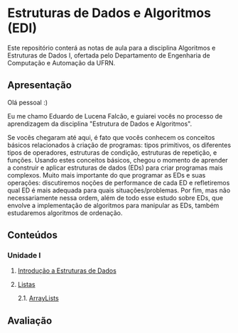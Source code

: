 # Estruturas de Dados e Algoritmos (EDI)

Este repositório conterá as notas de aula para a disciplina Algoritmos e Estruturas de Dados I, ofertada pelo Departamento de Engenharia de Computação e Automação da UFRN.

## Apresentação

Olá pessoal :)

Eu me chamo Eduardo de Lucena Falcão, e guiarei vocês no processo de aprendizagem da disciplina "Estrutura de Dados e Algoritmos".

Se vocês chegaram até aqui, é fato que vocês conhecem os conceitos básicos relacionados à criação de programas: tipos primitivos, os diferentes tipos de operadores, estruturas de condição, estruturas de repetição, e funções. Usando estes conceitos básicos, chegou o momento de aprender a construir e aplicar estruturas de dados (EDs) para criar programas mais complexos. Muito mais importante do que programar as EDs e suas operações: discutiremos noções de performance de cada ED e refletiremos qual ED é mais adequada para quais situações/problemas. Por fim, mas não necessariamente nessa ordem, além de todo esse estudo sobre EDs, que envolve a implementação de algoritmos para manipular as EDs, também estudaremos algoritmos de ordenação.

## Conteúdos

### Unidade I

1. [Introdução a Estruturas de Dados](conteudos/Introducao.md)

2. [Listas](conteudos/Listas.md)
    
    2.1. [ArrayLists](conteudos/ArrayLists.md)

## Avaliação